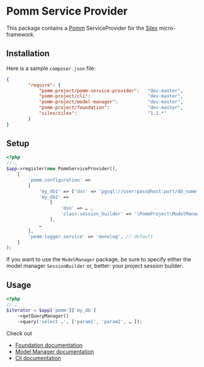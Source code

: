 # Pomm Service Provider

This package contains a [Pomm](http://www.pomm-project.org) ServiceProvider for the [Silex](http://silex.sensiolabs.org/) micro-framework.

## Installation

Here is a sample `composer.json` file:

```json
{
        "require": {
            "pomm-project/pomm-service-provider":   "dev-master",
            "pomm-project/cli":                     "dev-master",
            "pomm-project/model-manager":           "dev-master",
            "pomm-project/foundation":              "dev-master",
            "silex/silex":                          "1.2.*"
        }
}
```

## Setup

```php
<?php
// …
$app->register(new PommServiceProvider(),
    [
        'pomm.configuration' =>
        [
            'my_db1' => ['dsn' => 'pgsql://user:pass@host:port/db_name'],
            'my_db2' => 
                [
                    'dsn' => … ,
                    'class:session_builder' => '\PommProject\ModelManager\SessionBuilder',
                ],
            …
        ],
        'pomm.logger.service' => 'monolog', // default
    ]
);
```

If you want to use the `ModelManager` package, be sure to specify either the model manager `SessionBuilder` or, better: your project session builder.

## Usage

```php
<?php
// …
$iterator = $app['pomm']['my_db']
    ->getQueryManager()
    ->query('select …', ['param1', 'param2', … ]);
```

Check out

 * [Foundation documentation](https://github.com/pomm-project/Foundation/blob/master/README.md)
 * [Model Manager documentation](https://github.com/pomm-project/ModelManager/blob/master/README.md)
 * [Cli documentation](https://github.com/pomm-project/Cli/blob/master/README.md)
